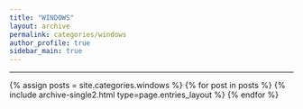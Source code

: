 ```yaml
---
title: "WINDOWS"
layout: archive
permalink: categories/windows
author_profile: true
sidebar_main: true
---
```


<!-- 공백이 포함되어 있는 카테고리 이름의 경우 site.categories['a b c'] 이런식으로! -->

***

{% assign posts = site.categories.windows %}
{% for post in posts %} {% include archive-single2.html type=page.entries_layout %} {% endfor %}

